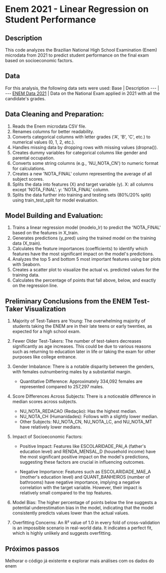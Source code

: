 # Enem 2021 - Linear Regression on Student Performance

## Description

This code analyzes the Brazilian National High School Examination (Enem) microdata from 2021 to predict student performance on the final exam based on socioeconomic factors.

## Data
For this analysis, the following data sets were used:
Base | Description
--- | --- 
[ENEM Data 2021](https://download.inep.gov.br/microdados/microdados_enem_2021.zip) | Data on the National Exam applied in 2021 with all the candidate's grades.


## Data Cleaning and Preparation:
1. Reads the Enem microdata CSV file.
2. Renames columns for better readability.
3. Converts categorical columns with letter grades ('A', 'B', 'C', etc.) to numerical values (0, 1, 2, etc.).
4. Handles missing data by dropping rows with missing values (dropna()).
5. Creates dummy variables for categorical columns like gender and parental occupation.
6. Converts some string columns (e.g., 'NU_NOTA_CN') to numeric format for calculations.
7. Creates a new 'NOTA_FINAL' column representing the average of all subject scores.
8. Splits the data into features (X) and target variable (y).
	X: all columns except 'NOTA_FINAL'.
	y: 'NOTA_FINAL' column.
9. Splits the data further into training and testing sets (80%/20% split) using train_test_split for model evaluation.


## Model Building and Evaluation:

1. Trains a linear regression model (modelo_lr) to predict the 'NOTA_FINAL' based on the features in X_train.
2. Generates predictions (y_pred) using the trained model on the training data (X_train).
3. Calculates the feature importances (coefficients) to identify which features have the most significant impact on the model's predictions.
4. Analyzes the top 5 and bottom 5 most important features using bar plots with Seaborn.
5. Creates a scatter plot to visualize the actual vs. predicted values for the training data.
6. Calculates the percentage of points that fall above, below, and exactly on the regression line.

## Preliminary Conclusions from the ENEM Test-Taker Visualization

1. Majority of Test-Takers are Young: The overwhelming majority of students taking the ENEM are in their late teens or early twenties, as expected for a high school exam.

2. Fewer Older Test-Takers: The number of test-takers decreases significantly as age increases. This could be due to various reasons such as returning to education later in life or taking the exam for other purposes like college entrance.

3. Gender Imbalance: There is a notable disparity between the genders, with females outnumbering males by a substantial margin.

	* Quantitative Difference: Approximately 334,092 females are represented compared to 257,297 males.
4. Score Differences Across Subjects: There is a noticeable difference in median scores across subjects.

	* NU_NOTA_REDACAO (Redação): Has the highest median.
	* NU_NOTA_CH (Humanidades): Follows with a slightly lower median.
	* Other Subjects: NU_NOTA_CN, NU_NOTA_LC, and NU_NOTA_MT have relatively lower medians.
5. Impact of Socioeconomic Factors:

	* Positive Impact: Features like ESCOLARIDADE_PAI_A (father's education level) and RENDA_MENSAL_D (household income) have the most significant positive impact on the model's predictions, suggesting these factors are crucial in influencing outcomes.

	* Negative Importance: Features such as ESCOLARIDADE_MAE_A (mother's education level) and QUANT_BANHEIROS (number of bathrooms) have negative importance, implying a negative correlation with the target variable. However, their impact is relatively small compared to the top features.

6. Model Bias: The higher percentage of points below the line suggests a potential underestimation bias in the model, indicating that the model consistently predicts values lower than the actual values.

7. Overfitting Concerns: An R² value of 1.0 in every fold of cross-validation is an impossible scenario in real-world data. It indicates a perfect fit, which is highly unlikely and suggests overfitting.

## Próximos passos
Melhorar o código já existente e explorar mais análises com os dados do enem